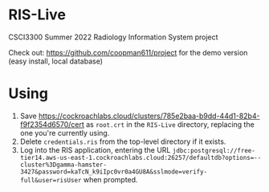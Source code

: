 # RIS-Live
CSCI3300 Summer 2022 Radiology Information System project

Check out: https://github.com/coopman611/project for the demo version (easy install, local database)

# Using
1. Save https://cockroachlabs.cloud/clusters/785e2baa-b9dd-44d1-82b4-f9f2354d6570/cert as `root.crt` in the `RIS-Live` directory, replacing the one you're currently using.
2. Delete `credentials.ris` from the top-level directory if it exists.
3. Log into the RIS application, entering the URL `jdbc:postgresql://free-tier14.aws-us-east-1.cockroachlabs.cloud:26257/defaultdb?options=--cluster%3Dgamma-hamster-3427&password=kaTcN_k9iIpc0vr0a4GU8A&sslmode=verify-full&user=risUser` when prompted.

